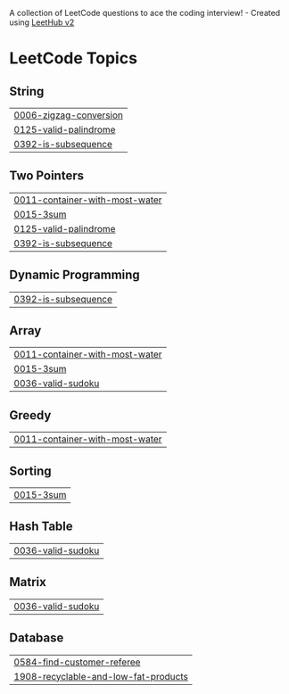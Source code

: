 A collection of LeetCode questions to ace the coding interview! - Created using [LeetHub v2](https://github.com/arunbhardwaj/LeetHub-2.0)
<!---LeetCode Topics Start-->
# LeetCode Topics
## String
|  |
| ------- |
| [0006-zigzag-conversion](https://github.com/SumitGupta016/LeetCode-Solutions/tree/master/0006-zigzag-conversion) |
| [0125-valid-palindrome](https://github.com/SumitGupta016/LeetCode-Solutions/tree/master/0125-valid-palindrome) |
| [0392-is-subsequence](https://github.com/SumitGupta016/LeetCode-Solutions/tree/master/0392-is-subsequence) |
## Two Pointers
|  |
| ------- |
| [0011-container-with-most-water](https://github.com/SumitGupta016/LeetCode-Solutions/tree/master/0011-container-with-most-water) |
| [0015-3sum](https://github.com/SumitGupta016/LeetCode-Solutions/tree/master/0015-3sum) |
| [0125-valid-palindrome](https://github.com/SumitGupta016/LeetCode-Solutions/tree/master/0125-valid-palindrome) |
| [0392-is-subsequence](https://github.com/SumitGupta016/LeetCode-Solutions/tree/master/0392-is-subsequence) |
## Dynamic Programming
|  |
| ------- |
| [0392-is-subsequence](https://github.com/SumitGupta016/LeetCode-Solutions/tree/master/0392-is-subsequence) |
## Array
|  |
| ------- |
| [0011-container-with-most-water](https://github.com/SumitGupta016/LeetCode-Solutions/tree/master/0011-container-with-most-water) |
| [0015-3sum](https://github.com/SumitGupta016/LeetCode-Solutions/tree/master/0015-3sum) |
| [0036-valid-sudoku](https://github.com/SumitGupta016/LeetCode-Solutions/tree/master/0036-valid-sudoku) |
## Greedy
|  |
| ------- |
| [0011-container-with-most-water](https://github.com/SumitGupta016/LeetCode-Solutions/tree/master/0011-container-with-most-water) |
## Sorting
|  |
| ------- |
| [0015-3sum](https://github.com/SumitGupta016/LeetCode-Solutions/tree/master/0015-3sum) |
## Hash Table
|  |
| ------- |
| [0036-valid-sudoku](https://github.com/SumitGupta016/LeetCode-Solutions/tree/master/0036-valid-sudoku) |
## Matrix
|  |
| ------- |
| [0036-valid-sudoku](https://github.com/SumitGupta016/LeetCode-Solutions/tree/master/0036-valid-sudoku) |
## Database
|  |
| ------- |
| [0584-find-customer-referee](https://github.com/SumitGupta016/LeetCode-Solutions/tree/master/0584-find-customer-referee) |
| [1908-recyclable-and-low-fat-products](https://github.com/SumitGupta016/LeetCode-Solutions/tree/master/1908-recyclable-and-low-fat-products) |
<!---LeetCode Topics End-->